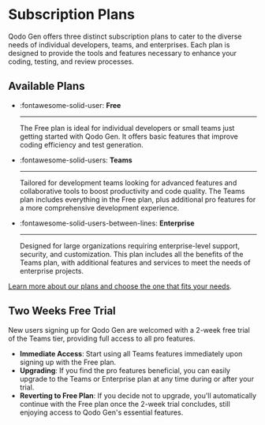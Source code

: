 # Subscription Plans

Qodo Gen offers three distinct subscription plans to cater to the diverse needs of individual developers, teams, and enterprises. Each plan is designed to provide the tools and features necessary to enhance your coding, testing, and review processes.

## Available Plans

<div class="grid cards" markdown>

-   :fontawesome-solid-user: __Free__

    ---

    The Free plan is ideal for individual developers or small teams just getting started with Qodo Gen. It offers basic features that improve coding efficiency and test generation.


-   :fontawesome-solid-users: __Teams__

    ---

    Tailored for development teams looking for advanced features and collaborative tools to boost productivity and code quality. The Teams plan includes everything in the Free plan, plus additional pro features for a more comprehensive development experience.


-   :fontawesome-solid-users-between-lines: __Enterprise__

    ---

     Designed for large organizations requiring enterprise-level support, security, and customization. This plan includes all the benefits of the Teams plan, with additional features and services to meet the needs of enterprise projects.


</div>


[Learn more about our plans and choose the one that fits your needs](https://www.qodo.ai/pricing/).

## Two Weeks Free Trial

New users signing up for Qodo Gen are welcomed with a 2-week free trial of the Teams tier, providing full access to all pro features.

- **Immediate Access**: Start using all Teams features immediately upon signing up with the Free plan.
- **Upgrading**: If you find the pro features beneficial, you can easily upgrade to the Teams or Enterprise plan at any time during or after your trial.
- **Reverting to Free Plan**: If you decide not to upgrade, you'll automatically continue with the Free plan once the 2-week trial concludes, still enjoying access to Qodo Gen's essential features.
